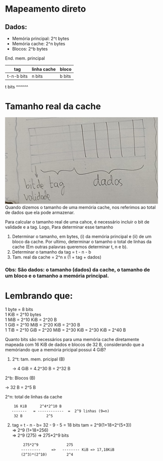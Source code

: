 # Mapeamento direto

## Dados:

- Memória principal: 2^t bytes
- Memória cache: 2^n bytes
- Blocos: 2^b bytes


End. mem. principal

tag|linha cache|bloco
--- | --- | ---
t-n-b bits|n bits|b bits

t bits ^^^^^^

# Tamanho real da cache

<div align="center">
	<img src="./fotos/quadro.jpeg" alt="quadro">
</div>
Quando dizemos o tamanho de uma memória cache, nos referimos ao total de dados que ela pode armazenar.

Para calcular o tamanho real de uma cahce, é necessário incluir o bit de validade e a tag. Logo, Para determinar esse tamanho

1) Determinar o tamanho, em bytes, (i) da memória principal e (ii) de um bloco da cache. Por ultimo, determinar o tamanho o total de linhas da cache (Em outras palavras queremos determinar t, n e b).
2) Determinar o tamanho da tag = t - n - b
3) Tam. real da cache = 2^n x (1 + tag + dados)

### Obs: São dados: o tamanho (dados) da cache, o tamanho de um bloco e o tamanho a memória principal.

# Lembrando que:

1 byte = 8 bits<br>
1 KiB = 2^10 bytes<br>
1 MiB = 2^10 KiB = 2^20 B<br>
1 GiB = 2^10 MiB = 2^20 KiB = 2^30 B<br>
1 TiB = 2^10 GiB = 2^20 MiB = 2^30 KiB = 2^30 KiB = 2^40 B<br>

Quanto bits são necessários para uma memória cache diretamente mapeada com 16 KiB de dados e blocos de 32 B, considerando que a memóriando que a memória pricipal possui 4 GiB?

1) 2^t: tam. mem. pricipal (B) 
   
   -> 4 GiB = 4.2^30 B = 2^32 B

2^b: Blocos (B)

-> 32 B = 2^5 B

2^n: total de linhas da cache

        16 KiB      2^4*2^10 B
       -------   = ------------  =  2^9 linhas (9=n)
        32 B           2^5

2) tag = t - n - b= 32 - 9 - 5 = 18 bits
   tam = 2^9(1+18+2^(5+3)) <br>
   => 2^9 (1+18+256) <br>
   => 2^9 (275) => 275*2^9 bits<br>

            275*2^9             275
           ---------     =>   -------- KiB => 17,18KiB
           (2^3)*(2^10)         2^4



